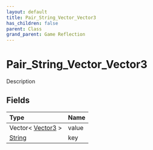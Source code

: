 ```yaml
---
layout: default
title: Pair_String_Vector_Vector3
has_children: false
parent: Class
grand_parent: Game Reflection
---
```

# Pair_String_Vector_Vector3
Description 

## Fields

| Type | Name |
|:-------------|:--------------|
| Vector< [Vector3](/docs/game-reflection/classes/vector3) > | value |
| [String](/docs/game-reflection/components/string) | key |

